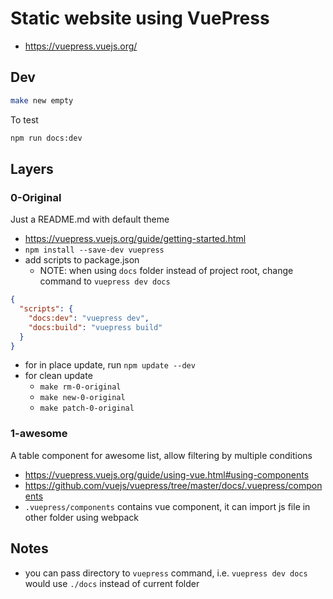 # Static website using VuePress

- https://vuepress.vuejs.org/

## Dev

````bash
make new empty
````

To test

````bash
npm run docs:dev
````

## Layers

### 0-Original

Just a README.md with default theme

- https://vuepress.vuejs.org/guide/getting-started.html
- `npm install --save-dev vuepress`
- add scripts to package.json
  - NOTE: when using `docs` folder instead of project root, change command to `vuepress dev docs`

````json
{
  "scripts": {
    "docs:dev": "vuepress dev",
    "docs:build": "vuepress build"
  }
}
````

- for in place update, run `npm update --dev`
- for clean update
  - `make rm-0-original`
  - `make new-0-original`
  - `make patch-0-original`

### 1-awesome

A table component for awesome list, allow filtering by multiple conditions

- https://vuepress.vuejs.org/guide/using-vue.html#using-components
- https://github.com/vuejs/vuepress/tree/master/docs/.vuepress/components
- `.vuepress/components` contains vue component, it can import js file in other folder using webpack

## Notes

- you can pass directory to `vuepress` command, i.e. `vuepress dev docs` would use `./docs` instead of current folder